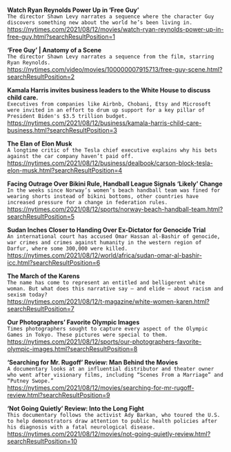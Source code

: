 **Watch Ryan Reynolds Power Up in ‘Free Guy’**\
`The director Shawn Levy narrates a sequence where the character Guy discovers something new about the world he’s been living in.`\
https://nytimes.com/2021/08/12/movies/watch-ryan-reynolds-power-up-in-free-guy.html?searchResultPosition=1

**‘Free Guy’ | Anatomy of a Scene**\
`The director Shawn Levy narrates a sequence from the film, starring Ryan Reynolds.`\
https://nytimes.com/video/movies/100000007915713/free-guy-scene.html?searchResultPosition=2

**Kamala Harris invites business leaders to the White House to discuss child care.**\
`Executives from companies like Airbnb, Chobani, Etsy and Microsoft were invited in an effort to drum up support for a key pillar of President Biden's $3.5 trillion budget.`\
https://nytimes.com/2021/08/12/business/kamala-harris-child-care-business.html?searchResultPosition=3

**The Elan of Elon Musk**\
`A longtime critic of the Tesla chief executive explains why his bets against the car company haven’t paid off.`\
https://nytimes.com/2021/08/12/business/dealbook/carson-block-tesla-elon-musk.html?searchResultPosition=4

**Facing Outrage Over Bikini Rule, Handball League Signals ‘Likely’ Change**\
`In the weeks since Norway’s women’s beach handball team was fined for wearing shorts instead of bikini bottoms, other countries have increased pressure for a change in federation rules.`\
https://nytimes.com/2021/08/12/sports/norway-beach-handball-team.html?searchResultPosition=5

**Sudan Inches Closer to Handing Over Ex-Dictator for Genocide Trial**\
`An international court has accused Omar Hassan al-Bashir of genocide, war crimes and crimes against humanity in the western region of Darfur, where some 300,000 were killed.`\
https://nytimes.com/2021/08/12/world/africa/sudan-omar-al-bashir-icc.html?searchResultPosition=6

**The March of the Karens**\
`The name has come to represent an entitled and belligerent white woman. But what does this narrative say — and elide — about racism and sexism today?`\
https://nytimes.com/2021/08/12/t-magazine/white-women-karen.html?searchResultPosition=7

**Our Photographers’ Favorite Olympic Images**\
`Times photographers sought to capture every aspect of the Olympic Games in Tokyo. These pictures were special to them.`\
https://nytimes.com/2021/08/12/sports/our-photographers-favorite-olympic-images.html?searchResultPosition=8

**‘Searching for Mr. Rugoff’ Review: Man Behind the Movies**\
`A documentary looks at an influential distributor and theater owner who went after visionary films, including “Scenes From a Marriage” and “Putney Swope.”`\
https://nytimes.com/2021/08/12/movies/searching-for-mr-rugoff-review.html?searchResultPosition=9

**‘Not Going Quietly’ Review: Into the Long Fight**\
`This documentary follows the activist Ady Barkan, who toured the U.S. to help demonstrators draw attention to public health policies after his diagnosis with a fatal neurological disease.`\
https://nytimes.com/2021/08/12/movies/not-going-quietly-review.html?searchResultPosition=10

